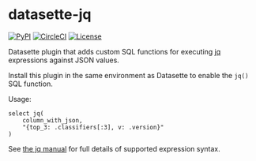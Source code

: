 # datasette-jq

[![PyPI](https://img.shields.io/pypi/v/datasette-jq.svg)](https://pypi.org/project/datasette-jq/)
[![CircleCI](https://circleci.com/gh/simonw/datasette-jq.svg?style=svg)](https://circleci.com/gh/simonw/datasette-jq)
[![License](https://img.shields.io/badge/license-Apache%202.0-blue.svg)](https://github.com/simonw/datasette-jq/blob/master/LICENSE)

Datasette plugin that adds custom SQL functions for executing [jq](https://stedolan.github.io/jq/) expressions against JSON values.

Install this plugin in the same environment as Datasette to enable the `jq()` SQL function.

Usage:

    select jq(
        column_with_json,
        "{top_3: .classifiers[:3], v: .version}"
    )

See [the jq manual](https://stedolan.github.io/jq/manual/#Basicfilters) for full details of supported expression syntax.
